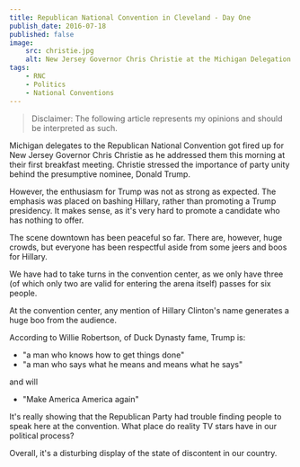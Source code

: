 ```yaml
---
title: Republican National Convention in Cleveland - Day One
publish_date: 2016-07-18
published: false
image:
    src: christie.jpg
    alt: New Jersey Governor Chris Christie at the Michigan Delegation Breakfast
tags:
    - RNC
    - Politics
    - National Conventions
---
```

> Disclaimer: The following article represents my opinions and should be interpreted as such.

Michigan delegates to the Republican National Convention got fired up for New Jersey Governor Chris Christie as he addressed them this morning at their first breakfast meeting. Christie stressed the importance of party unity behind the presumptive nominee, Donald Trump. 

However, the enthusiasm for Trump was not as strong as expected. The emphasis was placed on bashing Hillary, rather than promoting a Trump presidency. It makes sense, as it's very hard to promote a candidate who has nothing to offer.

The scene downtown has been peaceful so far. There are, however, huge crowds, but everyone has been respectful aside from some jeers and boos for Hillary.

We have had to take turns in the convention center, as we only have three (of which only two are valid for entering the arena itself) passes for six people. 

At the convention center, any mention of Hillary Clinton's name generates a huge boo from the audience.

According to Willie Robertson, of Duck Dynasty fame, Trump is:
+ "a man who knows how to get things done"
+ "a man who says what he means and means what he says"

and will
+ "Make America America again"

It's really showing that the Republican Party had trouble finding people to speak here at the convention. What place do reality TV stars have in our political process? 

Overall, it's a disturbing display of the state of discontent in our country.
